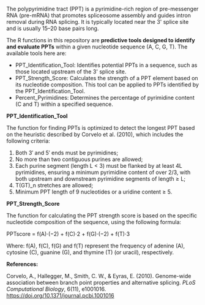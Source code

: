 The polypyrimidine tract (PPT) is a pyrimidine-rich region of pre-messenger RNA (pre-mRNA) that promotes spliceosome assembly and guides intron removal during RNA splicing. It is typically located near the 3' splice site and is usually 15–20 base pairs long.

The R functions in this repository are **predictive tools designed to identify and evaluate PPTs** within a given nucleotide sequence (A, C, G, T). The available tools here are:

- PPT_Identification_Tool: Identifies potential PPTs in a sequence, such as those located upstream of the 3' splice site.
- PPT_Strength_Score: Calculates the strength of a PPT element based on its nucleotide composition. This tool can be applied to PPTs identified by the PPT_Identification_Tool.
- Percent_Pyrimidines: Determines the percentage of pyrimidine content (C and T) within a specified sequence.

**PPT_Identification_Tool**

The function for finding PPTs is optimized to detect the longest PPT based on the heuristic described by Corvelo et al. (2010), which includes the following criteria:

1. Both 3′ and 5′ ends must be pyrimidines;
2. No more than two contiguous purines are allowed;
3. Each purine segment (length L < 3) must be flanked by at least 4L pyrimidines, ensuring a minimum pyrimidine content of over 2/3, with both upstream and downstream pyrimidine segments of length ≥ L;
4. T(GT)_n stretches are allowed;
5. Minimum PPT length of 9 nucleotides or a uridine content ≥ 5.

**PPT_Strength_Score**

The function for calculating the PPT strength score is based on the specific nucleotide composition of the sequence, using the following formula:

PPTscore = f(A)⋅(−2) + f(C)⋅2 + f(G)⋅(−2) + f(T)⋅3

Where:
f(A), f(C), f(G) and f(T) represent the frequency of adenine (A), cytosine (C), guanine (G), and thymine (T) (or uracil), respectively.

**References:**

Corvelo, A., Hallegger, M., Smith, C. W., & Eyras, E. (2010). Genome-wide association between branch point properties and alternative splicing. *PLoS Computational Biology*, 6(11), e1001016. https://doi.org/10.1371/journal.pcbi.1001016
